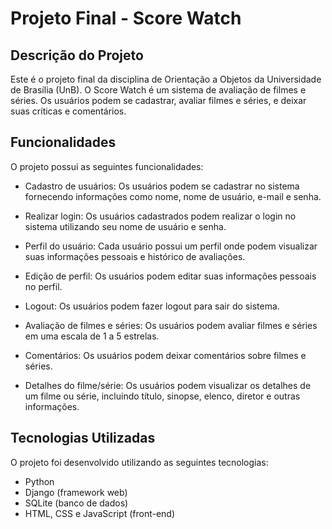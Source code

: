 # Projeto Final - Score Watch

## Descrição do Projeto

Este é o projeto final da disciplina de Orientação a Objetos da Universidade de Brasília (UnB). O Score Watch é um sistema de avaliação de filmes e séries. Os usuários podem se cadastrar, avaliar filmes e séries, e deixar suas críticas e comentários.

## Funcionalidades

O projeto possui as seguintes funcionalidades:

- Cadastro de usuários: Os usuários podem se cadastrar no sistema fornecendo informações como nome, nome de usuário, e-mail e senha.

- Realizar login: Os usuários cadastrados podem realizar o login no sistema utilizando seu nome de usuário e senha.

- Perfil do usuário: Cada usuário possui um perfil onde podem visualizar suas informações pessoais e histórico de avaliações.

- Edição de perfil: Os usuários podem editar suas informações pessoais no perfil.

- Logout: Os usuários podem fazer logout para sair do sistema.

- Avaliação de filmes e séries: Os usuários podem avaliar filmes e séries em uma escala de 1 a 5 estrelas.

- Comentários: Os usuários podem deixar comentários sobre filmes e séries.

- Detalhes do filme/série: Os usuários podem visualizar os detalhes de um filme ou série, incluindo título, sinopse, elenco, diretor e outras informações.

## Tecnologias Utilizadas

O projeto foi desenvolvido utilizando as seguintes tecnologias:

- Python
- Django (framework web)
- SQLite (banco de dados)
- HTML, CSS e JavaScript (front-end)